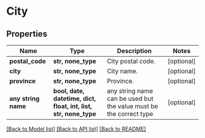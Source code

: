 # City


## Properties
Name | Type | Description | Notes
------------ | ------------- | ------------- | -------------
**postal_code** | **str, none_type** | City postal code. | [optional] 
**city** | **str, none_type** | City name. | [optional] 
**province** | **str, none_type** | Province. | [optional] 
**any string name** | **bool, date, datetime, dict, float, int, list, str, none_type** | any string name can be used but the value must be the correct type | [optional]

[[Back to Model list]](../README.md#documentation-for-models) [[Back to API list]](../README.md#documentation-for-api-endpoints) [[Back to README]](../README.md)


